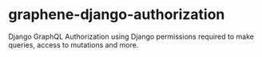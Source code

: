# graphene-django-authorization
Django GraphQL Authorization using Django permissions required to make queries, access to mutations and more.
